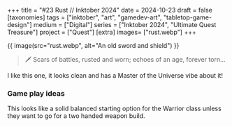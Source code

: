 +++
title = "#23 Rust // Inktober 2024"
date = 2024-10-23
draft =  false
[taxonomies]
tags = ["inktober", "art", "gamedev-art", "tabletop-game-design"]
medium = ["Digital"]
series = ["Inktober 2024",  "Ultimate Quest Treasure"]
project = ["Quest"]
[extra]
images= ["rust.webp"]
+++

{{ image(src="rust.webp", alt="An old sword and shield") }}

> 🗡️ Scars of battles, rusted and worn; echoes of an age, forever torn...

I like this one, it looks clean and has a Master of the Universe vibe about it!

### Game play ideas

This looks like a solid balanced starting option for the Warrior class unless they want to go for a two handed weapon build.
